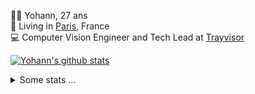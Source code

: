 <p>
  👨🏻 <bold>Yohann</bold>, 27 ans<br/>
  💼 Living in <a href="https://www.google.com/maps?q=paris">Paris</a>, France<br/>
  💻 Computer Vision Engineer and Tech Lead at <a href="https://trayvisor.com/">Trayvisor</a><br/>
</p>

<a href="https://github.com/anuraghazra/github-readme-stats"><img align="center" src="https://github-readme-stats-go94hl40s-yohann84l.vercel.app//api?username=yohann84L&show_icons=true&include_all_commits=true" alt="Yohann's github stats" /> </a>


<details>
  <summary>Some stats ...</summary><br/>
  

<!--START_SECTION:waka-->
![Code Time](http://img.shields.io/badge/Code%20Time-549%20hrs%2036%20mins-blue)

![Profile Views](http://img.shields.io/badge/Profile%20Views-0-blue)

**🐱 My GitHub Data** 

> 📦 440.5 kB Used in GitHub's Storage 
 > 
> 🏆 289 Contributions in the Year 2023
 > 
> 🚫 Not Opted to Hire
 > 
> 📜 24 Public Repositories 
 > 
> 🔑 21 Private Repositories 
 > 
**I'm an Early 🐤** 

```text
🌞 Morning                8912 commits        ████████░░░░░░░░░░░░░░░░░   31.73 % 
🌆 Daytime                15748 commits       ██████████████░░░░░░░░░░░   56.06 % 
🌃 Evening                3280 commits        ███░░░░░░░░░░░░░░░░░░░░░░   11.68 % 
🌙 Night                  151 commits         ░░░░░░░░░░░░░░░░░░░░░░░░░   00.54 % 
```
📅 **I'm Most Productive on Wednesday** 

```text
Monday                   4961 commits        ████░░░░░░░░░░░░░░░░░░░░░   17.66 % 
Tuesday                  5100 commits        █████░░░░░░░░░░░░░░░░░░░░   18.16 % 
Wednesday                6443 commits        ██████░░░░░░░░░░░░░░░░░░░   22.94 % 
Thursday                 6316 commits        ██████░░░░░░░░░░░░░░░░░░░   22.48 % 
Friday                   4916 commits        ████░░░░░░░░░░░░░░░░░░░░░   17.50 % 
Saturday                 138 commits         ░░░░░░░░░░░░░░░░░░░░░░░░░   00.49 % 
Sunday                   217 commits         ░░░░░░░░░░░░░░░░░░░░░░░░░   00.77 % 
```


📊 **This Week I Spent My Time On** 

```text
🕑︎ Time Zone: Europe/Paris

💬 Programming Languages: 
Python                   5 hrs 13 mins       █████████████░░░░░░░░░░░░   53.94 % 
YAML                     1 hr 19 mins        ███░░░░░░░░░░░░░░░░░░░░░░   13.74 % 
Docker                   1 hr 1 min          ███░░░░░░░░░░░░░░░░░░░░░░   10.60 % 
Jupyter                  36 mins             ██░░░░░░░░░░░░░░░░░░░░░░░   06.21 % 
JavaScript               28 mins             █░░░░░░░░░░░░░░░░░░░░░░░░   04.86 % 

🔥 Editors: 
PyCharm                  8 hrs 14 mins       █████████████████████░░░░   85.26 % 
VS Code                  54 mins             ██░░░░░░░░░░░░░░░░░░░░░░░   09.34 % 
WebStorm                 31 mins             █░░░░░░░░░░░░░░░░░░░░░░░░   05.40 % 

💻 Operating System: 
Mac                      9 hrs 40 mins       █████████████████████████   100.00 % 
```

**I Mostly Code in Python** 

```text
Python                   20 repos            █████████████░░░░░░░░░░░░   51.28 % 
Jupyter Notebook         3 repos             ██░░░░░░░░░░░░░░░░░░░░░░░   07.69 % 
HTML                     2 repos             █░░░░░░░░░░░░░░░░░░░░░░░░   05.13 % 
JavaScript               2 repos             █░░░░░░░░░░░░░░░░░░░░░░░░   05.13 % 
Shell                    1 repo              █░░░░░░░░░░░░░░░░░░░░░░░░   02.56 % 
```




 Last Updated on 23/04/2023 01:45:34 UTC
<!--END_SECTION:waka-->
